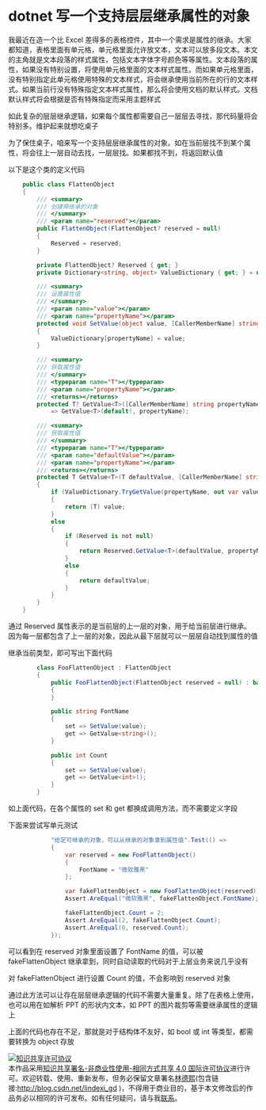 # dotnet 写一个支持层层继承属性的对象

我最近在造一个比 Excel 差得多的表格控件，其中一个需求是属性的继承。大家都知道，表格里面有单元格，单元格里面允许放文本，文本可以放多段文本。本文的主角就是文本段落的样式属性，包括文本字体字号颜色等等属性。文本段落的属性，如果没有特别设置，将使用单元格里面的文本样式属性。而如果单元格里面，没有特别指定此单元格使用特殊的文本样式，将会继承使用当前所在的行的文本样式。如果当前行没有特殊指定文本样式属性，那么将会使用文档的默认样式。文档默认样式将会根据是否有特殊指定而采用主题样式

如此复杂的层层继承逻辑，如果每个属性都需要自己一层层去寻找，那代码量将会特别多。维护起来就想吃桌子

<!--more-->

<!-- 发布 -->

为了保住桌子，咱来写一个支持层层继承属性的对象。如在当前层找不到某个属性，将会往上一层自动去找，一层层找。如果都找不到，将返回默认值

以下是这个类的定义代码

```csharp
    public class FlattenObject
    {
        /// <summary>
        /// 创建带继承的对象
        /// </summary>
        /// <param name="reserved"></param>
        public FlattenObject(FlattenObject? reserved = null)
        {
            Reserved = reserved;
        }

        private FlattenObject? Reserved { get; }
        private Dictionary<string, object> ValueDictionary { get; } = new Dictionary<string, object>();

        /// <summary>
        /// 设置属性值
        /// </summary>
        /// <param name="value"></param>
        /// <param name="propertyName"></param>
        protected void SetValue(object value, [CallerMemberName] string propertyName = null!)
        {
            ValueDictionary[propertyName] = value;
        }

        /// <summary>
        /// 获取属性值
        /// </summary>
        /// <typeparam name="T"></typeparam>
        /// <param name="propertyName"></param>
        /// <returns></returns>
        protected T? GetValue<T>([CallerMemberName] string propertyName = null!)
            => GetValue<T>(default!, propertyName);

        /// <summary>
        /// 获取属性值
        /// </summary>
        /// <typeparam name="T"></typeparam>
        /// <param name="defaultValue"></param>
        /// <param name="propertyName"></param>
        /// <returns></returns>
        protected T GetValue<T>(T defaultValue, [CallerMemberName] string propertyName = null!)
        {
            if (ValueDictionary.TryGetValue(propertyName, out var value))
            {
                return (T) value;
            }
            else
            {
                if (Reserved is not null)
                {
                    return Reserved.GetValue<T>(defaultValue, propertyName);
                }
                else
                {
                    return defaultValue;
                }
            }
        }
    }
```

通过 Reserved 属性表示的是当前层的上一层的对象，用于给当前层进行继承。因为每一层都包含了上一层的对象，因此从最下层就可以一层层自动找到属性的值

继承当前类型，即可写出下面代码

```csharp
        class FooFlattenObject : FlattenObject
        {
            public FooFlattenObject(FlattenObject reserved = null) : base(reserved)
            {
            }

            public string FontName
            {
                set => SetValue(value);
                get => GetValue<string>();
            }

            public int Count
            {
                set => SetValue(value);
                get => GetValue<int>();
            }
        }
```

如上面代码，在各个属性的 set 和 get 都换成调用方法，而不需要定义字段

下面来尝试写单元测试

```csharp
            "给定可继承的对象，可以从继承的对象拿到属性值".Test(() =>
            {
                var reserved = new FooFlattenObject()
                {
                    FontName = "微软雅黑"
                };

                var fakeFlattenObject = new FooFlattenObject(reserved);
                Assert.AreEqual("微软雅黑", fakeFlattenObject.FontName);

                fakeFlattenObject.Count = 2;
                Assert.AreEqual(2, fakeFlattenObject.Count);
                Assert.AreEqual(0, reserved.Count);
            });
```

可以看到在 reserved 对象里面设置了 FontName 的值，可以被 fakeFlattenObject 继承拿到，同时自动读取的代码对于上层业务来说几乎没有

对 fakeFlattenObject 进行设置 Count 的值，不会影响到 reserved 对象

通过此方法可以让存在层层继承逻辑的代码不需要大量重复。除了在表格上使用，也可以用在如解析 PPT 的形状内文本，如 PPT 的图片裁剪等需要继承属性的逻辑上

上面的代码也存在不足，那就是对于结构体不友好，如 bool 或 int 等类型，都需要转换为 object 存放

<a rel="license" href="http://creativecommons.org/licenses/by-nc-sa/4.0/"><img alt="知识共享许可协议" style="border-width:0" src="https://licensebuttons.net/l/by-nc-sa/4.0/88x31.png" /></a><br />本作品采用<a rel="license" href="http://creativecommons.org/licenses/by-nc-sa/4.0/">知识共享署名-非商业性使用-相同方式共享 4.0 国际许可协议</a>进行许可。欢迎转载、使用、重新发布，但务必保留文章署名[林德熙](http://blog.csdn.net/lindexi_gd)(包含链接:http://blog.csdn.net/lindexi_gd )，不得用于商业目的，基于本文修改后的作品务必以相同的许可发布。如有任何疑问，请与我[联系](mailto:lindexi_gd@163.com)。
